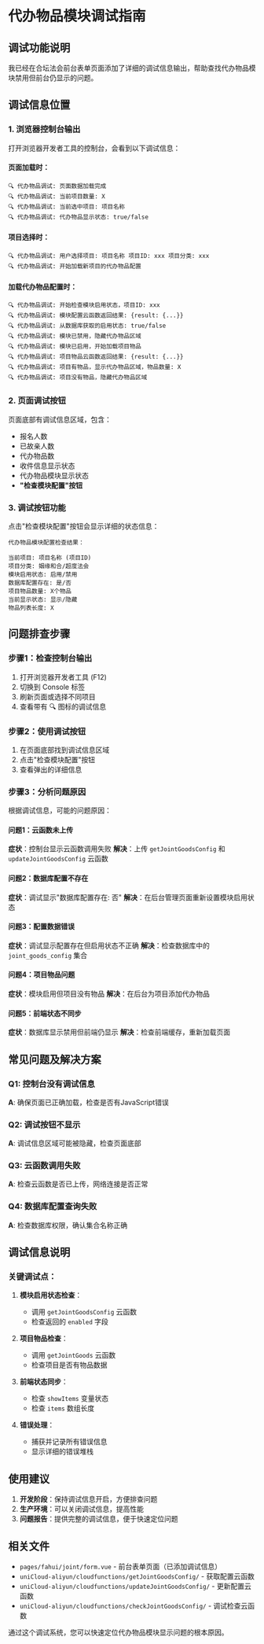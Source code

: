 # 代办物品模块调试指南

## 调试功能说明

我已经在合坛法会前台表单页面添加了详细的调试信息输出，帮助查找代办物品模块禁用但前台仍显示的问题。

## 调试信息位置

### 1. 浏览器控制台输出

打开浏览器开发者工具的控制台，会看到以下调试信息：

#### 页面加载时：
```
🔍 代办物品调试: 页面数据加载完成
🔍 代办物品调试: 当前项目数量: X
🔍 代办物品调试: 当前选中项目: 项目名称
🔍 代办物品调试: 代办物品显示状态: true/false
```

#### 项目选择时：
```
🔍 代办物品调试: 用户选择项目: 项目名称 项目ID: xxx 项目分类: xxx
🔍 代办物品调试: 开始加载新项目的代办物品配置
```

#### 加载代办物品配置时：
```
🔍 代办物品调试: 开始检查模块启用状态，项目ID: xxx
🔍 代办物品调试: 模块配置云函数返回结果: {result: {...}}
🔍 代办物品调试: 从数据库获取的启用状态: true/false
🔍 代办物品调试: 模块已禁用，隐藏代办物品区域
🔍 代办物品调试: 模块已启用，开始加载项目物品
🔍 代办物品调试: 项目物品云函数返回结果: {result: {...}}
🔍 代办物品调试: 项目有物品，显示代办物品区域，物品数量: X
🔍 代办物品调试: 项目没有物品，隐藏代办物品区域
```

### 2. 页面调试按钮

页面底部有调试信息区域，包含：
- 报名人数
- 已故亲人数
- 代办物品数
- 收件信息显示状态
- 代办物品模块显示状态
- **"检查模块配置"按钮**

### 3. 调试按钮功能

点击"检查模块配置"按钮会显示详细的状态信息：

```
代办物品模块配置检查结果：

当前项目: 项目名称 (项目ID)
项目分类: 姻缘和合/超度法会
模块启用状态: 启用/禁用
数据库配置存在: 是/否
项目物品数量: X个物品
当前显示状态: 显示/隐藏
物品列表长度: X
```

## 问题排查步骤

### 步骤1：检查控制台输出

1. 打开浏览器开发者工具 (F12)
2. 切换到 Console 标签
3. 刷新页面或选择不同项目
4. 查看带有 🔍 图标的调试信息

### 步骤2：使用调试按钮

1. 在页面底部找到调试信息区域
2. 点击"检查模块配置"按钮
3. 查看弹出的详细信息

### 步骤3：分析问题原因

根据调试信息，可能的问题原因：

#### 问题1：云函数未上传
**症状**：控制台显示云函数调用失败
**解决**：上传 `getJointGoodsConfig` 和 `updateJointGoodsConfig` 云函数

#### 问题2：数据库配置不存在
**症状**：调试显示"数据库配置存在: 否"
**解决**：在后台管理页面重新设置模块启用状态

#### 问题3：配置数据错误
**症状**：调试显示配置存在但启用状态不正确
**解决**：检查数据库中的 `joint_goods_config` 集合

#### 问题4：项目物品问题
**症状**：模块启用但项目没有物品
**解决**：在后台为项目添加代办物品

#### 问题5：前端状态不同步
**症状**：数据库显示禁用但前端仍显示
**解决**：检查前端缓存，重新加载页面

## 常见问题及解决方案

### Q1: 控制台没有调试信息
**A**: 确保页面已正确加载，检查是否有JavaScript错误

### Q2: 调试按钮不显示
**A**: 调试信息区域可能被隐藏，检查页面底部

### Q3: 云函数调用失败
**A**: 检查云函数是否已上传，网络连接是否正常

### Q4: 数据库配置查询失败
**A**: 检查数据库权限，确认集合名称正确

## 调试信息说明

### 关键调试点：

1. **模块启用状态检查**：
   - 调用 `getJointGoodsConfig` 云函数
   - 检查返回的 `enabled` 字段

2. **项目物品检查**：
   - 调用 `getJointGoods` 云函数
   - 检查项目是否有物品数据

3. **前端状态同步**：
   - 检查 `showItems` 变量状态
   - 检查 `items` 数组长度

4. **错误处理**：
   - 捕获并记录所有错误信息
   - 显示详细的错误堆栈

## 使用建议

1. **开发阶段**：保持调试信息开启，方便排查问题
2. **生产环境**：可以关闭调试信息，提高性能
3. **问题报告**：提供完整的调试信息，便于快速定位问题

## 相关文件

- `pages/fahui/joint/form.vue` - 前台表单页面（已添加调试信息）
- `uniCloud-aliyun/cloudfunctions/getJointGoodsConfig/` - 获取配置云函数
- `uniCloud-aliyun/cloudfunctions/updateJointGoodsConfig/` - 更新配置云函数
- `uniCloud-aliyun/cloudfunctions/checkJointGoodsConfig/` - 调试检查云函数

通过这个调试系统，您可以快速定位代办物品模块显示问题的根本原因。 